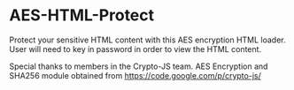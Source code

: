 # AES-HTML-Protect
Protect your sensitive HTML content with this AES encryption HTML loader. User will need to key in password in order to view the HTML content.

Special thanks to members in the Crypto-JS team. AES Encryption and SHA256 module obtained from https://code.google.com/p/crypto-js/

